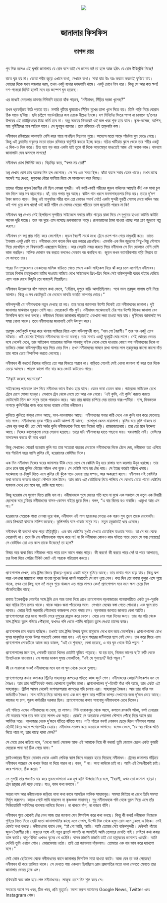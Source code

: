 <div align=center> <img src="../../metadata/images/rabibasariya/জানালার-ফিসফিস-তাপস-রায়.jpg" align="center"></div><br><h1 align=center>জানালার ফিসফিস</h1>
<h2 align=center>তাপস রায়</h2><br>পুব দিক হলেও এই ঘুপচি জানালায় যে রোদ বসে তাই সে জানত না! তা হলে আজ হঠাৎ যে রোদ উঁকিঝুঁকি দিচ্ছে!

রাতে ঘুম হয় না। বেতো শরীর জুড়ে এখানে ব্যথা, সেখানে ব্যথা। সারা রাত উঃ আঃ করতে করতেই ফুরিয়ে যায়। ভোরের দিকে যখন অন্ধকার নরম, তখন একটু ব্যথার দপদপানি থামে। একটু চোখে টান ধরে। কিন্তু সে আর কত ক্ষণ! দশ-পনেরো মিনিট হলেই মনে হয় জম্পেশ ঘুম হয়েছে।

এর মধ্যেই দোতলার ডাক্তার দিদিমণি হয়তো হাঁক পাড়বে, “ননীমাধব, সিঁড়ির দরজা খুলেছ?”

তখন ধড়ফড়িয়ে উঠে পড়তে হয়। মশারি গুটিয়ে ঘুমচোখে সিঁড়ির মুখের তালা খুলে দিতে হয়। তিনি গাড়ি নিয়ে বেরোন ঠিক সাড়ে ছ’টায়। ছটা চল্লিশে গার্ডেনরিচের জল  ঢোকে নীচের ট্যাঙ্কে। দশ মিনিটের ভিতর পাম্প না চালালে ছ’তলার উপরের এই হাউজ়িংয়ের ট্যাঙ্ক ভর্তি হবে না। অল্প সময়ের ভিতরেই ওই জল খরচ শুরু হয়ে যাবে। স্কুল-কলেজ, আপিস, মায় গৃহিণীদের স্নান আটকে যাবে। সে হুলস্থুল ব্যাপার। তবে রবিবারে এই তাড়নাটা কম।

ননীমাধব রবিবারের আলস্যটা বেশি করে গায়ে মাখছিল বিছানায় শুয়ে। অভ্যেস মতো সাড়ে পাঁচটায় ঘুম ভেঙে গেছে। কিন্তু এই ফ্ল্যাটের বাবুদের মতো তারও রবিবারে বাবুগিরি করতে ইচ্ছে করে। দড়ির খাটিয়ায় ঝুলে থেকে তার শরীর একটু এ দিক-ও দিক করে। চিত হয়ে বড় করে একটা হাই তুলে বাঁ দিকে আড়মোড়া ভাঙতেই আজ এই অবাক কাণ্ড। থমথমে জানালাটা যেন ঝলমলে লাগছে!

ননীমাধব চোখ পিটপিট করে। বিড়বিড় করে, “স্বপন নয় তো!”

স্বপ্ন দেখার রোগ তার অনেক দিন হল ভেগেছে। সে সব এক সময় ছিল। কাঁচা বয়সে সবার যেমন থাকে। তখন মাঝে মাঝেই স্বপ্ন দেখত, জুড়নের বৌরে ভাগিয়ে নিয়ে সে মালাচন্দন করে নিচ্ছে। 

তাদের গাঁয়ের জুড়ন বৈরাগীর বৌ ছিল বেমক্কা সুন্দরী। ওই কাঠি-কাঠি শরীরের জুড়ন বাউলের আছেটা কী! এক মাথা চুল বাদ দিলে আর সব হাড়গোড়। হ্যাঁ, তার গলায় সুর আছে। বাউল গান ধরলে মনসাগাছতলায় ভিড় হয়। তাতে দু’দশ টাকা জমাও পড়ে। কিন্তু ওই মানুষটার শরীর বলে তো কোনও পদার্থ নেই! একটা সুন্দরী যুবতী সোমত্থ মেয়ে কদ্দিন আর ওই গলা ধুয়ে জল খাবে! ওই কাঠি শরীল দে সোমত্ত মেয়ের শরীরের তাপ জুড়োতি পারবে না কি!

ননীমাধব স্বপ্ন দেখত সেই ছিপছিপে সুন্দরীরে সাইকেলে বসায়ে নদীর পাড়ের রাস্তা দিয়ে সে দুপুরের হাওয়া কাটতি কাটতি অনেক দূরি যাচ্ছে। তার পর ঘুরে এসে বসেছে রূপনারানের পাড়ে। রূপনারানের ঠান্ডা হাওয়া খাচ্ছে আর প্রাণ জুড়নো গল্প করছে।

ননীমাধব সে স্বপ্ন প্রায় সত্যি করে ফেলেছিল। জুড়ন বৈরাগী মাঝে মধ্যে ট্রেনে চেপে গান গেয়ে মাধুকরী করে। তাতে ইনকাম একটু বেশি হয়। ননীমাধব বেশ কতক দিন ধরে নজরে রেখেছিল। এমনকি এক দিন জুড়নের পিছু-পিছু স্টেশনে গিয়ে দেখেছিল সে বিশ্বভারতী এক্সপ্রেসে উঠেছে। আর ফেরাটা নজর করতে গিয়ে ননীমাধব সে দিন দোকানে বেশি বেশি কাজ করছিল। মালিক দোকান বন্ধ করতে বললেও দোকান বন্ধ করছিল না। জুড়ন কখন ভ্যানরিকশায় বাড়ি ফিরবে তা সে জানতে চায়।

পরের দিন দুপুরবেলায় দোকানের মালিক বাড়িতে খেতে গেলে একটা সাইকেল নিয়ে ঝাঁ করে চলে এসেছিল ননীমাধব। হাতের বিশাল তরমুজখানা মাটির দাওয়ায় নামিয়ে রেখে সাইকেলে ক্রিং-ক্রিং দিলে সেই বাউলসুন্দরী ঘরের বাইরে বেরিয়ে এসে ওকে দেখে কিছুটা তো ঘাবড়েই গিয়েছিল।

ননীমাধব উত্তেজনার হাঁপ সামলে কথা ফেলে, “বৌঠান, দুপুরে বাড়ি আসতিছিলাম। পথে ভাল তরমুজ পালাম তাই নিয়ে আলাম। কিন্তু এ সব কেটেকুটে কে দেবেনে ভাবতি ভাবতি আপনার দোরে।”

বাউলসুন্দরী যে ননীমাধবকে নতুন দেখছে তা নয়। তার ঘরের জানালার উল্টো দিকেই তো ননীমাধবের জানালা। দুই জানালার মাঝখানে দূরত্বও বেশি নয়। মেরেকেটে পাঁচ ফুট। ননীমাধব মাঝেমধ্যেই টের পায় উল্টো দিকের জানালা যেন ফিসফিস করে কথা বলছে। ননীমাধব নিজের জানালায় দাঁড়াতেই একখানা লম্বা হাওয়া সরে যায়। দু’দিকের জানালাই সব সময় খোলা থাকে। তবে ননীমাধবের জানালাই বেশি উসখুস করে।

তরমুজ কেটেকুটে সুন্দর করে থালায় সাজিয়ে নিয়ে এসে বাউলসুন্দরী বলে, “খান গো বৈরাগী।” তার পর একটু চোখ মটকায়। ওই চোখের ইশারায় ননীমাধবের যা-তা অবস্থা। তার মাথায় একটু ঘুরঘুট্টি ঘোর লাগে। সেই ঘোরের ভেতর বসে থেকেই দেখে, তার সাইকেল গ্যারেজের মালিক শানবাবু বাইক থেকে নেমে দাওয়ার কোণে বসা ননীমাধবের দিকে না তাকিয়ে সোজা বাউলসুন্দরীর ঘরে গিয়ে দোর দিল। তখন ননীমাধবের সামনে রাখা থালার লাল তরমুজের কালো কালো দাঁত তার পানে চেয়ে ফিকফিক করতে লেগেছে।

ননীমাধব কী করবে! নিজের বাড়িতে তো আর ফিরতে পারবে না। বাড়িতে গেলেই সেই খোলা জানালা হাঁ করে তার দিকে তেড়ে আসবে। পারলে কালো দাঁত বার করে ভেংচি কাটতেও পারে।

“নিকুচি করেছে ঘরদোরের!”

সাইকেলের প্যাডেলে চাপ দিয়ে ননীমাধব ভাবে উধাও হয়ে যাবে। যেমন ভাবা তেমন কাজ। গ্যারেজে সাইকেল রেখে ট্রেনে চেপে সোজা হাওড়া। সেখানে ট্রেন থেকে নেমে তো আর এক গেরো। ‘এই কুলি, এই কুলি’ করতে করতে মোটাসোটা তিন জন মানুষ তাকে পাকড়াও করে। আর তার মাথায় চাপিয়ে দেয় তাদের বাক্স-প্যাঁটরা। ব্যস, দিনকতক নাগাড়ে কুলিগিরির কাজ করে মনের ব্যারাম মেটায় ননীমাধব।

কুলিতে কুলিতে ঝগড়া যেমন আছে, ভাব-ভালবাসাও আছে। ননীমাধবের গলার কণ্ঠি দেখে এক কুলি ভাব করে ফেলেছে তার সঙ্গে। ননীমাধবের যুবক শরীরে একটা আলগা শ্রী আছে। চোখমুখ কেমন মায়ালাগা। কুলির ঘরে কুলি থাকবে তা এমন বড় কথা কী! তো সেই সর্দার কুলি ননীমাধবকে নিয়ে যায় নিজের বাড়ি। রামরাজাতলায়। তার তো মনে উদ্দেশ্য আছে। নিজের কালোকুলো মেয়ে সেয়ানা হয়েছে। তারে যদি ননীমাধবের হাতে গছানো যায়। খরচাপাতি নাই। বোষ্টমের মালাচন্দন করতে কী আর খরচ!

কিন্তু সেখানেও গেরো! হরেরাম কুলি যত তার সতেরো বছরের মেয়েকে ননীমাধবের দিকে ঠেলে দেয়, ননীমাধব তত এগিয়ে যায় পঁয়ত্রিশ বছর বয়সি কুলির বৌ, হরেরামের বোষ্টমির দিকে।

এক দিন ননীমাধব নিজের ঘরের জানালায় উঁকি মেরে দেখে সে বোষ্টমি উবু হয়ে রাস্তায় বসে কয়লার উনুন ধরাচ্ছে। তার চোখ চলে যায় কুলির বৌয়ের আঁচল খসা বুকে। সে বোষ্টমি মনে হয় টের পায়। সে ইচ্ছে করেই আঁচল খসায়। মাঝেমধ্যে চা-বিস্কুট দিতে এসে কুলির বৌ ঝুঁকে পড়ে দেখায় তার সম্পদ, আর অকারণে হাসে। ননীমাধব ওই বোষ্টমির কথা ভাবতে ভাবতে হাওড়া স্টেশনে মাল টানে। আর ভাবে এই বোষ্টমিকে নিয়ে পালিয়ে সে কোথায় যেতে পারে! বোষ্টমির হাবভাব দেখে তো মনে হয়, রাজি হয়ে যাবে।

কিন্তু হরেরাম সে সুযোগ দিতে রাজি হল না। ননীমাধবকে পুষে মেয়ের গতি হবে না বুঝে এক সকালে সে নতুন এক বিহারী ছেলেকে ঘরে ঢুকিয়ে ননীমাধবের বাসন-কোসন বাইরে ছুড়ে দিল। বলল, “এ বার বিদেয় হও বাবাজি। এমুখো আর এস না।”

হরেরামের মেয়েকে পাত্তা দেওয়া দূরে থাক, ননীমাধব এই মাস ছয়েকের ভেতর এক বারও মুখ তুলে তাকে দেখেওনি। মেয়ে নিশ্চয়ই বাবাকে নালিশ করেছে। কুলিসর্দার বসে থাকার মানুষ নয়। নতুন হবুজামাই ধরে এনেছে।

ননীমাধব কী করবে! থাক পড়ে হাঁড়িকুঁড়ি। এক বার বোষ্টমির মুখটা দেখতে চেয়েছিল যাওয়ার সময়। তা সে ঘর থেকে বেরোলই না। তবে কি সে ননীমাধবকে পছন্দ করে না! না কি ননীমাধব কোনও কাণ্ড ঘটাতে পারে ভেবে সে ভয় পেয়েছে! সে বোষ্টমিও তো এত কাল তাকে উস্কেছে! তা হলে?

বিস্ময় আর ব্যথা নিয়ে ননীমাধব পায়ে পায়ে চলে আসে গঙ্গার পাড়ে। কী করবে! কী করতে পারে সে! যা পারে আপাতত, চার টাকা দিয়ে ফেরির টিকিট কেটে এই পারকে পরিত্যাগ করতে।

*****

প্রাণগোপাল দেখল, তার ট্রলির ভিতর কুঁকড়ে-মুকড়ে একটা মানুষ ঘুমিয়ে আছে। তার মাথায় গরম চড়ে যায়। কিন্তু ঝপ করে একখানা মায়ামাখা গঙ্গার হাওয়া মুখের উপর ঝাপট মারতেই সে রাগ ধুয়ে গেল। কত দিন তো রাস্তার কুকুর এসে শুয়ে থাকে, তখন তো কিছু বলে না! মানুষ শুয়ে থাকলে এত গায়ে লাগবে কেন! প্রাণগোপাল মনে মনে ক্ষমা চেয়ে নিল বাঁকেবিহারীর কাছে।

রাস্তায় ইলেকট্রিক পোস্টের সঙ্গে ট্রলি চেন আর তালা দিয়ে রেখে প্রাণগোপাল বড়বাজারের পগেয়াপট্টিতে একটা চুন-সুরকি ঝরা বাড়ির তিন তলায় থাকে। থাকে আরও জনা পাঁচেকের সঙ্গে। সেখানে মেঝেয় বস্তা পেতে শোওয়া। এক ঘুমে রাত কাবার। ভোরে উঠে সরকারি শৌচালয়ে কাজকম্ম সেরে গঙ্গায় চান। বড়বাজার জাগতে জাগতে বেলা আটটা। প্রাণগোপালেরা তার মধ্যে স্নানাদি সেরে দুপুরের রান্নাও করে ফেলে। খেয়ে নেয় সারা দিনের জন্য। তার পর লরি থেকে মাল ট্রলিতে তুলে গদিতে পৌঁছনো, কখনও গদি থেকে পার্টির গাড়িতে তুলে দেওয়া তাদের কাজ।

প্রাণগোপাল চান করতে যাচ্ছিল। তখনই তার ট্রলির উপরে ঘুমন্ত মানুষকে দেখে রাগ করে ফেলেছিল। প্রাণগোপালের চোখ ঘুমন্ত মানুষটার মুখের উপর পড়তেই কেমন মায়া হল। এই মুখে শহরের জটিলতার ছাপ নেই যেন। চান করে ফিরে এসে প্রাণগোপাল লোকটিকে আস্তে করে ডাকল, “এই যে শুনছেন, বেলা হয়েছে, এ বার ঘুম থেকে উঠে পড়ুন।”

প্রাণগোপালের মনে হল, লোকটি হয়তো খিদের চোটেই ঘুমিয়ে পড়েছে। যা হয় হবে, নিজের ভাগের ছ’টা রুটি থেকে তিনটেএকে খাওয়াবে। সে আবার ডাকল ঘুমন্ত লোকটিকে, “এই যে শুনছেন? উঠে পড়ুন।”

কী যে মায়াভরা ডাক! ননীমাধবের মনে হল মা ঘুম থেকে ডেকে তুলছে। 

প্রাণগোপালের কথায় কলাকার স্ট্রিটের সাহাবাবুর কাপড়ের গদিতে কাজ জুটে গেল। ননীমাধবের কোয়ালিফিকেশন হল সে বৈষ্ণব। আর তার সার্টিফিকেট গলায় ঝোলানো তুলসীর মালা। প্রাণগোপালের দু’-তিনটি বাঁধা গদি আছে, তার একটা এই সাহাবাবুর। ব্রিটিশ আমল থেকেই বংশপরম্পরায় কাপড়ের গদি চালায় এরা। সাহাবাবুরা বৈষ্ণব। আর তার গদির সব কর্মচারীও বৈষ্ণব। মাল নামিয়ে নিয়ে আসার জন্য এক জন পুরুষ আর পার্টিকে কাপড় দেখানোর জন্য দু’জন মেয়ে আছে। কাজের যা চাপ, পুরুষ কর্মচারীর দরকার ছিল। প্রাণগোপালের কথায় সাহাবাবু ননীমাধবকে রেখে দিলেন।

এই গদিতে এসেও ননীমাধবের যা দোষ, তা লাগল। নিউ ব্যারাকপুর থেকে আসে, কপালে রসকলি আঁকা, ফর্সা চেহারার বৌ অন্তরার সঙ্গে তার ভাব হতে লাগল এক সপ্তাহ। রোজই সে অন্তরাকে শেয়ালদা স্টেশনে পৌঁছে দিয়ে আসে রাত আটটার পরে। বড়বাজার থেকে দু’জনে হাঁটতে হাঁটতে যায়। ন’টা পাঁচের বনগাঁ লোকাল ছেড়ে দিলে ননীমাধব আবার হেঁটেই ফিরে আসে পগেয়াপট্টির ডেরায়। ননীমাধব মতলব করে অন্তরাকে ভাগাবে। বলেও ফেলে, “যে-বর বৌকে খাতি দিতে পারে না, তার কাছে থাকা কেন?”

সে মেয়ে চোখ নাচিয়ে বলে, “দেখো মরণ! সেকেন্ড হ্যান্ড এই আমাকে নিয়ে কী করবা! তুমি জোয়ান ছেলে একটা কুমারী মেয়েকে পাবা না! ঠিক পেয়ে যাবা।”

ফ্লাইওভারের নীচের দোকান থেকে একটা লেডিজ় ব্যাগ কিনে অন্তরার হাতে দিয়েছে ননীমাধব। ট্রেনের জানালায় দাঁড়িয়ে ননীমাধব অন্তরার সে কথার উত্তর না দিয়ে পারল না। বলল, “ না। অন্য কাউকে চাই না। আমি এই বৈষ্ণবীকেই চাই। কবে পালাবে, ঠিক করো।”

সে সুন্দরী তার গজদাঁত বার করে ভুবনভোলানো এক মুখ হাসি উপহার দিয়ে বলে, “বৈরাগী, এখন তো জানালা ছাড়ো। ট্রেন ছাড়ার ভোঁ পড়ে গেছে। যাও, কাল কথা কবানে।”

অন্তরা দাস আর ননীমাধবকে জড়িয়ে নানা কথা কানে আসছিল মালিক সাহাবাবুর। সমস্যা জিইয়ে না রেখে তিনি সমস্যা নির্মূল করলেন। কারও পেটে লাথি মারলেন না কৃষ্ণভক্ত সাহাবাবু। শুধু ননীমাধবকে গদি থেকে তুলে নিয়ে এসে তাঁর সিকিয়োরিটি সার্ভিসের ব্যবসায় লাগিয়ে দিলেন। না থাকবে বাঁশ, না বাজবে বাঁশি।

ননীমাধব শুয়ে থেকেই টের পেল আজ তার জানালা যেন ফিসফিস করে কথা বলছে।  কিন্তু কী কথা! ননীমাধব নিজেকে গুছিয়ে নিতে নিতে ছোট্ট মতো জানালাখানির কাছে এসে দেখল, উল্টো দিক থেকে হলুদ রোদ এসে ঢুকছে এ দিকে। সেই রোদই কথা বলছে। ননীমাধবের কানে গেল, “হ্যাঁ গো আমি, আমি। আমি তোমার সেই বাউলসুন্দরী। দেউলটি গাঁয়ের জুড়ন বৈরাগীর বৌ। বাবুদের সঙ্গে এই নতুন ফ্ল্যাটে আসতি না আসতিই আমি তোমারে দেখতি পাই। সেইথে কথা কবার তাল করচি। বাবু-বিবিরা এখনও ঘুমের থে ওঠেনি। বাসন মাজতি মাজতি তাই তো রান্নাঘরের জানালায় এয়েচি। আমি দেখিচি তুমি এখানে শোও। ভোরবেলায় ওঠো। তাই তো জানালায় দাঁড়ালাম। তোমারে এক বার ভাল করে দ্যাখপো বলে।”

সেই কোন ছোটবেলা থেকে ননীমাধবের কানে জানালার ফিসফিস মায়া হাওয়া কাটে। আজ যেন তা কণ্ঠ পেয়েছে! ননীমাধব হাঁ করে তাকিয়ে থাকে। সে দেখতে পায় একখান ছিপছিপে রোদ প্রজাপতির মতো ডানা মেলতে মেলতে তার জানালার ভেতর ঢুকে এল।

রবিবারটা বড্ড ভাল হয়ে গেল ননীমাধবের। লাজুক হেসে দিন শুরু করে সে।

সবচেয়ে আগে সব খবর, ঠিক খবর, প্রতি মুহূর্তে। ফলো করুন আমাদের Google News, Twitter এবং Instagram পেজ।